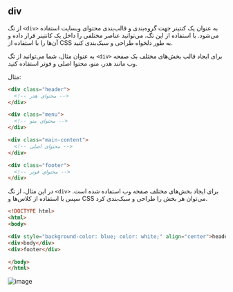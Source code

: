 ## div
از تگ `<div>` به عنوان یک کنتینر جهت گروه‌بندی و قالب‌بندی محتوای وبسایت استفاده می‌شود. با استفاده از این تگ، می‌توانید عناصر مختلفی را داخل یک کانتینر قرار داده و آن‌ها را با استفاده از CSS به طور دلخواه طراحی و سبک‌بندی کنید.

به عنوان مثال، شما می‌توانید از تگ `<div>` برای ایجاد قالب بخش‌های مختلف یک صفحه وب مانند هدر، منو، محتوا اصلی و فوتر استفاده کنید.

مثال:
```html
<div class="header">
  <!-- محتوای هدر -->
</div>

<div class="menu">
  <!-- محتوای منو -->
</div>

<div class="main-content">
  <!-- محتوای اصلی -->
</div>

<div class="footer">
  <!-- محتوای فوتر -->
</div>
```

در این مثال، از تگ `<div>` برای ایجاد بخش‌های مختلف صفحه وب استفاده شده است. سپس با استفاده از کلاس‌ها و CSS می‌توان هر بخش را طراحی و سبک‌بندی کرد.

```html
<!DOCTYPE html>
<html>
<body>

<div style="background-color: blue; color: white;" align="center">header</div>
<div>body</div>
<div>footer</div>

</body>
</html>
```

![image](https://github.com/milad6745/HTML/assets/113288076/343a3b0f-5dd8-461a-bd14-02588ad81cd1)
